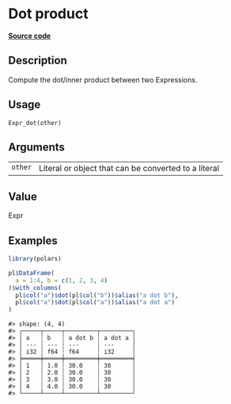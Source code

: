 

# Dot product

[**Source code**](https://github.com/pola-rs/r-polars/tree/5765842071140bd7a822ebb4fd6b0ab652d73f0d/R/expr__expr.R#L1429)

## Description

Compute the dot/inner product between two Expressions.

## Usage

<pre><code class='language-R'>Expr_dot(other)
</code></pre>

## Arguments

<table>
<tr>
<td style="white-space: nowrap; font-family: monospace; vertical-align: top">
<code id="Expr_dot_:_other">other</code>
</td>
<td>
Literal or object that can be converted to a literal
</td>
</tr>
</table>

## Value

Expr

## Examples

``` r
library(polars)

pl$DataFrame(
  a = 1:4, b = c(1, 2, 3, 4)
)$with_columns(
  pl$col("a")$dot(pl$col("b"))$alias("a dot b"),
  pl$col("a")$dot(pl$col("a"))$alias("a dot a")
)
```

    #> shape: (4, 4)
    #> ┌─────┬─────┬─────────┬─────────┐
    #> │ a   ┆ b   ┆ a dot b ┆ a dot a │
    #> │ --- ┆ --- ┆ ---     ┆ ---     │
    #> │ i32 ┆ f64 ┆ f64     ┆ i32     │
    #> ╞═════╪═════╪═════════╪═════════╡
    #> │ 1   ┆ 1.0 ┆ 30.0    ┆ 30      │
    #> │ 2   ┆ 2.0 ┆ 30.0    ┆ 30      │
    #> │ 3   ┆ 3.0 ┆ 30.0    ┆ 30      │
    #> │ 4   ┆ 4.0 ┆ 30.0    ┆ 30      │
    #> └─────┴─────┴─────────┴─────────┘
